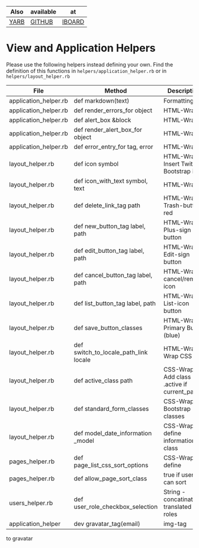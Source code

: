 Also   | available| at
-------|----------|---------
[YARB] | [GITHUB] | [IBOARD]


# View and Application Helpers

Please use the following helpers instead defining your own.
Find the definition of this functions in `helpers/application_helper.rb`
or in `helpers/layout_helper.rb`


File                  | Method                                | Description
----------------------|---------------------------------------|-----------------------------------------
application_helper.rb | def markdown(text)                    | Formatting
application_helper.rb | def render_errors_for object          | HTML-Wrap
application_helper.rb | def alert_box &block                  | HTML-Wrap
application_helper.rb | def render_alert_box_for object       | HTML-Wrap
application_helper.rb | def error_entry_for tag, error        | HTML-Wrap
layout_helper.rb      | def icon symbol                       | HTML-Wrap, Insert Twitter Bootstrap icon
layout_helper.rb      | def icon_with_text symbol, text       | HTML-Wrap
layout_helper.rb      | def delete_link_tag path              | HTML-Wrap, Trash-button red
layout_helper.rb      | def new_button_tag label, path        | HTML-Wrap, Plus-sign button
layout_helper.rb      | def edit_button_tag label, path       | HTML-Wrap, Edit-sign button
layout_helper.rb      | def cancel_button_tag label, path     | HTML-Wrap, cancel/remove icon
layout_helper.rb      | def list_button_tag label, path       | HTML-Wrap, List-icon button
layout_helper.rb      | def save_button_classes               | HTML-Wrap, Primary Button (blue)
layout_helper.rb      | def switch_to_locale_path_link locale | HTML-Wrap, Wrap CSS
layout_helper.rb      | def active_class path                 | CSS-Wrap,  Add class .active if current_path
layout_helper.rb      | def standard_form_classes             | CSS-Wrap, Bootstrap classes
layout_helper.rb      | def model_date_information _model     | CSS-Wrap, define information class
pages_helper.rb       | def page_list_css_sort_options        | CSS-Wrap, define
pages_helper.rb       | def allow_page_sort_class             | true if user can sort
users_helper.rb       | def user_role_checkbox_selection      | String - concatinate translated roles
application_helper    | dev gravatar_tag(email)               | img-tag
to gravatar


[YARB]: http://yarb.iboard.cc/pages/helpers
[GITHUB]: https://github.com/iboard/yarb/blob/master/HELPERS.md
[IBOARD]: http://dav.iboard.cc/container/yarb/doc/file.HELPERS.html
